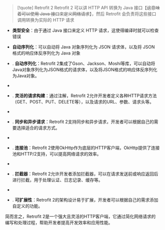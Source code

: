
>[!quote] Retrofit 2
>Retrofit 2 可以讲 HTTP API 转换为 Java 接口【~~这意味着可以使用 Java 接口来定义网络请求~~】，然后 Retrofit 会负责将这些接口调用转换为实际的 HTTP 请求

- **类型安全**：由于通过 Java 接口来定义 HTTP 请求，这使得编译时就可以检查错误
- **自动序列化**：可以自动将 Java 对象序列化为 JSON 请求体，以及将 JSON 格式的响应体反序列化为 Java 对象


- . **自动序列化**：Retrofit 2集成了Gson、Jackson、Moshi等库，可以自动将Java对象序列化为JSON格式的请求体，以及将JSON格式的响应体反序列化为Java对象。
-    
- . **灵活的请求构建**：通过注解，Retrofit 2允许开发者定义各种HTTP请求方法（GET、POST、PUT、DELETE等），以及请求的URL、参数、请求头等。
-    
- . **同步和异步请求**：Retrofit 2支持同步和异步请求，开发者可以根据自己的需要选择适合的请求方式。
-    
- . **连接池**：Retrofit 2使用OkHttp作为底层的HTTP客户端，OkHttp提供了连接池和HTTP/2支持，可以提高网络请求的效率。
-    
- . **拦截器**：Retrofit 2允许开发者添加拦截器，可以在请求发送前或响应返回后进行拦截，用于处理认证、日志记录、缓存等。
-    
- . **可扩展性**：Retrofit 2的架构设计易于扩展，开发者可以根据自己的需求添加自定义的功能。
    

简而言之，Retrofit 2是一个强大且灵活的HTTP客户端，它通过简化网络请求的编写和处理过程，帮助开发者提高开发效率和应用性能。



